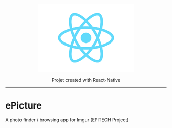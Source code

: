 <p align="center">
  <img alt="react-native" src="docs/assets/images/react-icon.svg?sanitize=true" width="300">
</p>
<p align="center">
  Projet created with React-Native
</p>

---

# ePicture
A photo finder / browsing app for Imgur (EPITECH Project)

